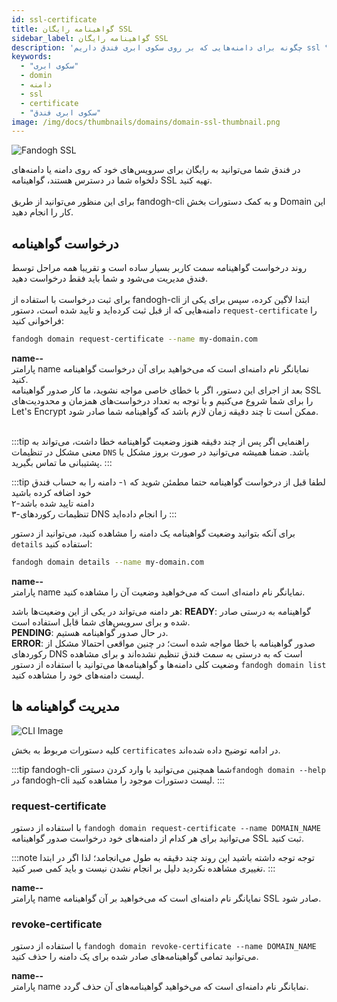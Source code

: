 ```yaml
---
id: ssl-certificate
title: گواهینامه رایگان SSL
sidebar_label: گواهینامه رایگان SSL
description: 'چگونه برای دامنه‌هایی که بر روی سکوی ابری فندق داریم ssl دریافت کنیم؟'
keywords:
  - "سکوی ابری"
  - domin
  - دامنه
  - ssl
  - certificate
  - "سکوی ابری فندق"
image: /img/docs/thumbnails/domains/domain-ssl-thumbnail.png
---
```


![Fandogh SSL](/img/docs/ssl.svg "Fandogh SSL")

در فندق شما می‌توانید به رایگان برای سرویس‌های خود که روی دامنه یا دامنه‌های دلخواه شما در دسترس هستند، گواهینامه SSL تهیه کنید.<br/><br/>
برای این منظور می‌توانید از طریق fandogh-cli و به کمک دستورات بخش Domain این کار را انجام دهید.

## درخواست گواهینامه

روند درخواست گواهینامه سمت کاربر بسیار ساده است و تقریبا همه مراحل توسط فندق مدیریت می‌شود و شما باید فقط درخواست دهید.<br/><br/>
برای ثبت درخواست با استفاده از fandogh-cli ابتدا لاگین کرده، سپس برای یکی از دامنه‌هایی که از قبل ثبت کرده‌اید و تایید شده‌ است، دستور `request-certificate` را فراخوانی کنید:

```bash
fandogh domain request-certificate --name my-domain.com
```

**name--**<br/>
پارامتر name نمایانگر نام دامنه‌ای است که می‌خواهید برای آن درخواست گواهینامه کنید.
<br/>
بعد از اجرای این دستور، اگر با خطای خاصی مواجه نشوید، ما کار صدور گواهینامه SSL را برای شما شروع می‌کنیم و با توجه به تعداد درخواست‌های همزمان و محدودیت‌های Let's Encrypt  ممکن است تا چند دقیقه زمان لازم باشد که گواهینامه شما صادر شود.<br/><br/>

:::tip راهنمایی
اگر پس از چند دقیقه هنوز وضعیت گواهینامه خطا داشت، می‌تواند به معنی مشکل در تنظیمات `DNS` باشد. ضمنا همیشه می‌توانید در صورت بروز مشکل با پشتیبانی ما تماس بگیرید.
:::

:::tip لطفا قبل از درخواست گواهینامه حتما مطمئن شوید که
۱- دامنه را به حساب فندق خود اضافه کرده باشید<br/>
۲-دامنه تایید شده باشد<br/>
۳-تنظیمات رکوردهای DNS را انجام داده‌اید
:::

برای آنکه بتوانید وضعیت گواهینامه یک دامنه را مشاهده کنید، می‌توانید از دستور `details‍` استفاده کنید:

```bash
fandogh domain details --name my-domain.com
```

**name--**<br/>
پارامتر name نمایانگر نام دامنه‌ای است که می‌خواهید وضعیت آن را مشاهده کنید.

هر دامنه می‌تواند در یکی از این وضعیت‌ها باشد:
**READY**: گواهینامه به درستی صادر شده و برای سرویس‌های شما قابل استفاده است.<br/>
**PENDING**: در حال صدور گواهینامه هستیم.<br/>
**ERROR**: صدور گواهینامه با خطا مواجه شده است؛ در چنین مواقعی احتمالا مشکل از رکورد‌های DNS است که به درستی به سمت فندق تنظیم نشده‌اند و برای مشاهده وضعیت کلی دامنه‌ها و گواهینامه‌ها می‌توانید با استفاده از دستور `fandogh domain list` لیست دامنه‌های خود را مشاهده کنید.

##  مدیریت گواهینامه ها

![ CLI Image](/img/docs/cli_image.svg "CLI Image")

کلیه دستورات مربوط به بخش `certificates` در ادامه توضیح داده شده‌اند.

:::tip fandogh-cli
شما همچنین می‌توانید با وارد کردن دستور`fandogh domain --help` در fandogh-cli لیست دستورات موجود را مشاهده کنید.
:::

###  request-certificate

با استفاده از دستور `fandogh domain request-certificate --name DOMAIN_NAME`  می‌توانید برای هر کدام از دامنه‌های خود درخواست صدور گواهینامه SSL ثبت کنید.

:::note توجه
توجه داشته باشید این روند چند دقیقه به طول می‌انجامد؛ لذا اگر در ابتدا تغییری مشاهده نکردید دلیل بر انجام نشدن نیست و باید کمی صبر کنید.
:::

**name--**<br/>
پارامتر name نمایانگر نام دامنه‌ای است که می‌خواهید بر آن گواهینامه SSL صادر شود.

###  revoke-certificate
با استفاده از دستور `fandogh domain revoke-certificate --name DOMAIN_NAME` می‌توانید تمامی گواهینامه‌های صادر شده برای یک دامنه را حذف کنید.

**name--**<br/>
پارامتر name نمایانگر نام دامنه‌ای است که می‌خواهید گواهینامه‌های آن حذف گردد.
